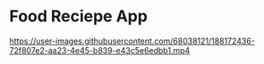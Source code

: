 # Food Reciepe App

https://user-images.githubusercontent.com/68038121/188172436-72f807e2-aa23-4e45-b839-e43c5e6edbb1.mp4

